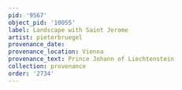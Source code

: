 ```yaml
---
pid: '9567'
object_pid: '10055'
label: Landscape with Saint Jerome
artist: pieterbruegel
provenance_date:
provenance_location: Vienna
provenance_text: Prince Johann of Liechtenstein
collection: provenance
order: '2734'
---
```

